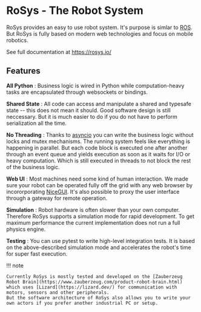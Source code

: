 # RoSys - The Robot System

RoSys provides an easy to use robot system.
It's purpose is simlar to [ROS](https://www.ros.org/).
But RoSys is fully based on modern web technologies and focus on mobile robotics.

See full documentation at https://rosys.io/

## Features

**All Python**
: Business logic is wired in Python while computation-heavy tasks are encapsulated through websockets or bindings.

**Shared State**
: All code can access and manipulate a shared and typesafe state -- this does not mean it should.
Good software design is still neccessary.
But it is much easier to do if you do not have to perform serialization all the time.

**No Threading**
: Thanks to [asyncio](https://docs.python.org/3/library/asyncio.html) you can write the business logic without locks and mutex mechanisms.
The running system feels like everything is happening in parallel. But each code block is executed one after another through an event queue and yields execution as soon as it waits for I/O or heavy computation.
Which is still executed in threads to not block the rest of the business logic.

**Web UI**
: Most machines need some kind of human interaction.
We made sure your robot can be operated fully off the grid with any web browser by incororporating [NiceGUI](https://nicegui.io/).
It's also possible to proxy the user interface through a gateway for remote operation.

**Simulation**
: Robot hardware is often slower than your own computer.
Therefore RoSys supports a simulation mode for rapid development.
To get maximum performance the current implementation does not run a full physics engine.

**Testing**
: You can use pytest to write high-level integration tests.
It is based on the above-described simulation mode and accelerates the robot's time for super fast execution.

!!! note

    Currently RoSys is mostly tested and developed on the [Zauberzeug Robot Brain](https://www.zauberzeug.com/product-robot-brain.html) which uses [Lizard](https://lizard.dev/) for communication with motors, sensors and other peripherals.
    But the software architecture of RoSys also allows you to write your own actors if you prefer another industrial PC or setup.

